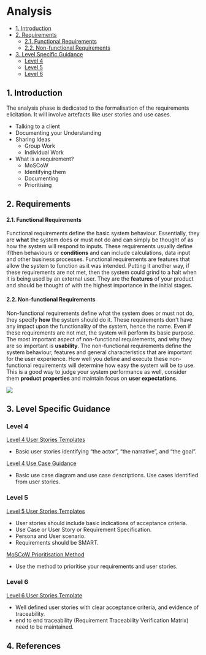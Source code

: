 # Analysis <!-- omit in toc -->

- [1. Introduction](#1-introduction)
- [2. Requirements](#2-requirements)
	- [2.1. Functional Requirements](#21-functional-requirements)
	- [2.2.  Non-functional Requirements](#22-non-functional-requirements)
- [3. Level Specific Guidance](#3-level-specific-guidance)
  - [Level 4 ](#level-4)
  - [Level 5 ](#level-5)
  - [Level 6 ](#level-6)

## 1. Introduction

The analysis phase is dedicated to the formalisation of the requirements elicitation.
It will involve artefacts like user stories and use cases.

- Talking to a client  
- Documenting your Understanding  
- Sharing Ideas  
  - Group Work  
  - Individual Work
- What is a requirement?
  - MoSCoW
  - Identifying them
  - Documenting
  - Prioritising
  
## 2. Requirements

#### 2.1. Functional Requirements

Functional requirements define the basic system behaviour. Essentially, they are **what** the system does or must not do and can simply be thought of as how the system will respond to inputs. These requirements usually define if/then behaviours or **conditions** and can include calculations, data input and other business processes. Functional requirements are features that allow the system to function as it was intended. Putting it another way, if these requirements are not met, then the system could grind to a halt when it is being used by an external user. They are the **features** of your product and should be thought of with the highest importance in the initial stages.

#### 2.2.  Non-functional Requirements

Non-functional requirements define what the system does or must not do, they specify **how** the system should do it. These requirements don't have any impact upon the functionality of the system, hence the name. Even if these requirements are not met, the system will perform its basic purpose. The most important aspect of non-functional requirements, and why they are so important is **usability**. The non-functional requirements define the system behaviour, features and general characteristics that are important for the user experience.
How well you define and execute these non-functional requirements will determine how easy the system will be to use. This is a good way to judge your system performance as well, consider them **product properties** and maintain focus on **user expectations**.  

![](https://qracorp.com/wp-content/uploads/2020/09/Functional-Vs-Non-Functional-Article-Imagery-03-1024x314-1-768x236.png)



## 3. Level Specific Guidance

### Level 4

[Level 4 User Stories Templates](level4/level-4-user-stories.md)
- Basic user stories identifying “the actor”, “the narrative”, and “the goal”.

[Level 4 Use Case Guidance](level4/level_4_use_case_guidance.md)
- Basic use case diagram and use case descriptions. Use cases identified from user stories.

### Level 5

[Level 5 User Stories Templates](level5/level-5-user-stories.md)
- User stories should include basic indications of acceptance criteria.
- Use Case or User Story or Requirement Specification.
- Persona and User scenario.
- Requirements should be SMART.

[MoSCoW Prioritisation Method](level5/moscow_prioritisation_method.md)
- Use the method to prioritise your requirements and user stories.

### Level 6

[Level 6 User Stories Template](level6/level-6-user-stories.md)
- Well defined user stories with clear acceptance criteria, and evidence of traceability.
- end to end traceability (Requirement Traceability Verification Matrix) need to be maintained.

## 4. References
